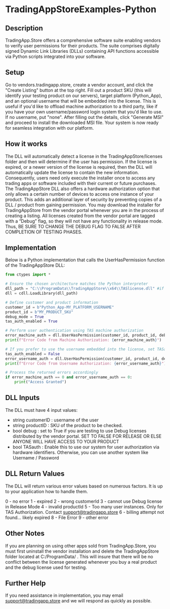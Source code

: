 # TradingAppStoreExamples-Python
## Description
TradingApp.Store offers a comprehensive software suite enabling vendors to verify user permissions for their products. The suite comprises digitally signed Dynamic Link Libraries (DLLs) containing API functions accessible via Python scripts integrated into your software.

## Setup
Go to vendors.tradingapp.store, create a vendor account, and click the "Create Listing" button at the top right. Fill out a product SKU (this will identify your testing product on our servers), target platform (Python_App), and an optional username that will be embedded into the license. This is useful if you'd like to offload machine authorization to a third party, like if you have your own username/password login system that you'd like to use. If no username, put "none". After filling out the details, click "Generate MSI" and proceed to install the downloaded MSI file. Your system is now ready for seamless integration with our platform.

## How it works
The DLL will automatically detect a license in the TradingAppStore/licenses folder and then will determine if the user has permission. If the license is expired, or a newer version of the license is required, then the DLL will automatically update the license to contain the new information. Consequently, users need only execute the installer once to access any trading apps or software included with their current or future purchases.
The TradingAppStore DLL also offers a hardware authorization option that only allows a certain number of devices to access one instance of your product. This adds an additional layer of security by preventing copies of a DLL / product from gaining permission.
You may download the installer for TradingAppStore from the vendor portal whenever you are in the process of creating a listing. All licenses created from the vendor portal are tagged with a “Debug” flag, so they will not have any functionality in release mode. Thus, BE SURE TO CHANGE THE DEBUG FLAG TO FALSE AFTER COMPLETION OF TESTING PHASES.

## Implementation
Below is a Python implementation that calls the UserHasPermission function of the TradingAppStore DLL:
```python
from ctypes import *

# Ensure the chosen architecture matches the Python interpreter
dll_path = "C:\\ProgramData\\TradingAppStore\\x64\\TASlicense.dll" #if using x86 use "C:\\ProgramData\\TradingAppStore\\x86\\TASlicense.dll"
dll = cdll.LoadLibrary(dll_path)

# Define customer and product information
customer_id = b"Python_App-MY_PLATFORM_USERNAME"
product_id = b"MY_PRODUCT_SKU"
debug_mode = True
tas_auth_enabled = True

# Perform user authentication using TAS machine authorization
error_machine_auth = dll.UserHasPermission(customer_id, product_id, debug_mode, tas_auth_enabled)
print(f"Error Code from Machine Authorization: {error_machine_auth}")

# If you prefer to use the username embedded into the license, set TASauth to False
tas_auth_enabled = False
error_username_auth = dll.UserHasPermission(customer_id, product_id, debug_mode, tas_auth_enabled)
print(f"Error Code from Username Authorization: {error_username_auth}")

# Process the returned errors accordingly
if error_machine_auth == 0 and error_username_auth == 0:
    print("Access Granted")
```

## DLL Inputs
The DLL must have 4 input values:
* string customerID :   username of the user
* string productID :    SKU of the product to be checked.
* bool debug :          set to True if you are testing to use Debug licenses distributed by the vendor portal. SET TO FALSE FOR RELEASE OR ELSE ANYONE WILL HAVE ACCESS TO YOUR PRODUCT
* bool TASauth :        Enable this to use our system for user authorization via hardware identifiers. Otherwise, you can use another system like Username / Password

## DLL Return Values
The DLL will return various error values based on numerous factors. It is up to your application how to handle them.

0 - no error
1 - expired
2 - wrong customerId
3 - cannot use Debug license in Release Mode
4 - invalid productId
5 - Too many user instances. Only for TAS Authorization. Contact support@tradingapp.store
6 - billing attempt not found... likely expired
8 - File Error
9 - other error

## Other Notes
If you are planning on using other apps sold from TradingApp.Store, you must first uninstall the vendor installation and delete the TradingAppStore folder located at C:/ProgramData/ . This will insure that there will be no conflict between the license generated whenever you buy a real product and the debug license used for testing.

## Further Help
If you need assistance in implementation, you may email support@tradingapp.store and we will respond as quickly as possible.
